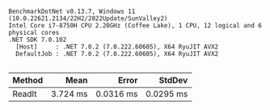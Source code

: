 ```

BenchmarkDotNet v0.13.7, Windows 11 (10.0.22621.2134/22H2/2022Update/SunValley2)
Intel Core i7-8750H CPU 2.20GHz (Coffee Lake), 1 CPU, 12 logical and 6 physical cores
.NET SDK 7.0.102
  [Host]     : .NET 7.0.2 (7.0.222.60605), X64 RyuJIT AVX2
  DefaultJob : .NET 7.0.2 (7.0.222.60605), X64 RyuJIT AVX2


```
| Method |     Mean |     Error |    StdDev |
|------- |---------:|----------:|----------:|
| ReadIt | 3.724 ms | 0.0316 ms | 0.0295 ms |
